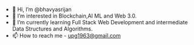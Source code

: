 - 👋 Hi, I’m @bhavyasrijan
- 👀 I’m interested in Blockchain,AI ML and Web 3.0.
- 🌱 I’m currently learning Full Stack Web Development and intermediate Data Structures and Algorithms.
- 📫 How to reach me - upg1963@gmail.com

<!---
bhavyasrijan/bhavyasrijan is a ✨ special ✨ repository because its `README.md` (this file) appears on your GitHub profile.
You can click the Preview link to take a look at your changes.
--->
